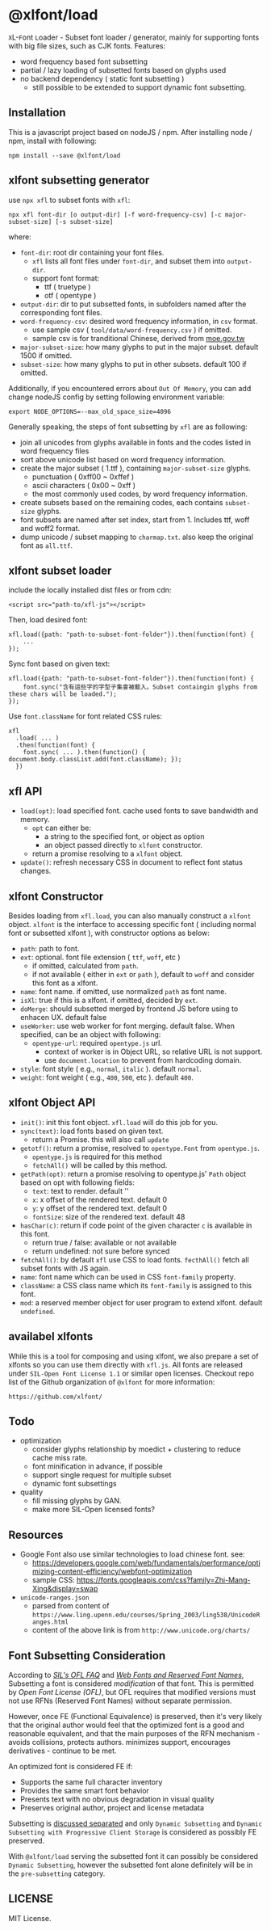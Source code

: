 # @xlfont/load

`X`L-`F`ont `L`oader - Subset font loader / generator, mainly for supporting fonts with big file sizes, such as CJK fonts. Features:

 - word frequency based font subsetting
 - partial / lazy loading of subsetted fonts based on glyphs used
 - no backend dependency ( static font subsetting )
   - still possible to be extended to support dynamic font subsetting.


## Installation

This is a javascript project based on nodeJS / npm. After installing node / npm, install with following:

    npm install --save @xlfont/load


## xlfont subsetting generator

use `npx xfl` to subset fonts with `xfl`:

    npx xfl font-dir [o output-dir] [-f word-frequency-csv] [-c major-subset-size] [-s subset-size]


where:

 - `font-dir`: root dir containing your font files.
   - `xfl` lists all font files under `font-dir`, and subset them into `output-dir`.
   - support font format:
     - ttf ( truetype )
     - otf ( opentype )
 - `output-dir`: dir to put subsetted fonts, in subfolders named after the corresponding font files.
 - `word-frequency-csv`: desired word frequency information, in `csv` format.
   - use sample csv ( `tool/data/word-frequency.csv` ) if omitted.
   - sample csv is for tranditional Chinese, derived from [moe.gov.tw](http://language.moe.gov.tw/001/Upload/files/SITE_CONTENT/M0001/86NEWS/download/86rest17.TXT)
 - `major-subset-size`: how many glyphs to put in the major subset. default 1500 if omitted.
 - `subset-size`: how many glyphs to put in other subsets. default 100 if omitted.

Additionally, if you encountered errors about `Out Of Memory`, you can add change nodeJS config by setting following environment variable:

    export NODE_OPTIONS=--max_old_space_size=4096


Generally speaking, the steps of font subsetting by `xfl` are as following:

 - join all unicodes from glyphs available in fonts and the codes listed in word frequency files
 - sort above unicode list based on word frequency information.
 - create the major subset ( 1.ttf ), containing `major-subset-size` glyphs.
   - punctuation ( 0xff00 ~ 0xffef )
   - ascii characters ( 0x00 ~ 0xff )
   - the most commonly used codes, by word frequency information.
 - create subsets based on the remaining codes, each contains `subset-size` glyphs.
 - font subsets are named after set index, start from 1. Includes ttf, woff and woff2 format.
 - dump unicode / subset mapping to `charmap.txt`. also keep the original font as `all.ttf`.


## xlfont subset loader

include the locally installed dist files or from cdn:

    <script src="path-to/xfl-js"></script>


Then, load desired font:

    xfl.load({path: "path-to-subset-font-folder"}).then(function(font) {
        ...
    });

Sync font based on given text:

    xfl.load({path: "path-to-subset-font-folder"}).then(function(font) {
        font.sync("含有這些字的字型子集會被載入。Subset containgin glyphs from these chars will be loaded.");
    });

Use `font.className` for font related CSS rules:

    xfl
      .load( ... )
      .then(function(font) { 
        font.sync( ... ).then(function() { document.body.classList.add(font.className); });
      })


## xfl API

 - `load(opt)`: load specified font. cache used fonts to save bandwidth and memory.
   - `opt` can either be:
     - a string to the specified font, or object as option
     - an object passed directly to `xlfont` constructor.
   - return a promise resolving to a `xlfont` object.
 - `update()`: refresh necessary CSS in document to reflect font status changes.


## xlfont Constructor

Besides loading from `xfl.load`, you can also manually construct a `xlfont` object. `xlfont` is the interface to accessing specific font ( including normal font or subsetted xlfont ), with constructor options as below:

 - `path`: path to font.
 - `ext`: optional. font file extension ( `ttf`, `woff`, etc )
   - if omitted, calculated from `path`.
   - if not available ( either in `ext` or `path` ), default to `woff` and consider this font as a xlfont.
 - `name`: font name. if omitted, use normalized `path` as font name.
 - `isXl`: true if this is a xlfont. if omitted, decided by `ext`. 
 - `doMerge`: should subsetted merged by frontend JS before using to enhacen UX. default false
 - `useWorker`: use web worker for font merging. default false. When specified, can be an object with following:
   - `opentype-url`: required `opentype.js` url.
      - context of worker is in Object URL, so relative URL is not support.
      - use `document.location` to prevent from hardcoding domain.
 - `style`: font style ( e.g., `normal`, `italic` ). default `normal`.
 - `weight`: font weight ( e.g., `400`, `500`, etc ). default `400`.


## xlfont Object API

 - `init()`: init this font object. `xfl.load` will do this job for you.
 - `sync(text)`: load fonts based on given text.
   - return a Promise. this will also call `update`
 - `getotf()`: return a promise, resolved to `opentype.Font` from `opentype.js`.
   - `opentype.js` is required for this method
   - `fetchAll()` will be called by this method.
 - `getPath(opt)`: return a promise resolving to opentype.js' `Path` object based on opt with following fields:
   - `text`: text to render. default ''
   - `x`: x offset of the rendered text. default 0
   - `y`: y offset of the rendered text. default 0
   - `fontSize`: size of the rendered text. default 48
 - `hasChar(c)`: return if code point of the given character `c` is available in this font.
   - return true / false: available or not available
   - return undefined: not sure before synced
 - `fetchAll()`: by default `xfl` use CSS to load fonts. `fecthAll()` fetch all subset fonts with JS again.
 - `name`: font name which can be used in CSS `font-family` property.
 - `className`: a CSS class name which its `font-family` is assigned to this font.
 - `mod`: a reserved member object for user program to extend xlfont. default `undefined`.


## availabel xlfonts

While this is a tool for composing and using xlfont, we also prepare a set of xlfonts so you can use them directly with `xfl.js`. All fonts are released under `SIL-Open Font License 1.1` or similar open licenses. Checkout repo list of the Github organization of `@xlfont` for more information:

    https://github.com/xlfont/


## Todo

 - optimization
   - consider glyphs relationship by moedict + clustering to reduce cache miss rate.
   - font minification in advance, if possible
   - support single request for multiple subset
   - dynamic font subsettings
 - quality
   - fill missing glyphs by GAN.
   - make more SIL-Open licensed fonts?

## Resources

 - Google Font also use similar technologies to load chinese font. see:
   - https://developers.google.com/web/fundamentals/performance/optimizing-content-efficiency/webfont-optimization
   - sample CSS: https://fonts.googleapis.com/css?family=Zhi-Mang-Xing&display=swap
 - `unicode-ranges.json`
   - parsed from content of `https://www.ling.upenn.edu/courses/Spring_2003/ling538/UnicodeRanges.html`
   - content of the above link is from `http://www.unicode.org/charts/`


## Font Subsetting Consideration

According to [*SIL's OFL FAQ*](https://scripts.sil.org/cms/scripts/page.php?item_id=OFL-FAQ_web#b4b7db21) and [*Web Fonts and Reserved Font Names*](https://scripts.sil.org/cms/scripts/page.php?site_id=nrsi&id=OFL_web_fonts_and_RFNs#33301a9c), Subsetting a font is considered *modification* of that font. This is permitted by *Open Font License (OFL)*, but OFL requires that modified versions must not use RFNs (Reserved Font Names) without separate permission.

However, once FE (Functional Equivalence) is preserved, then it's very likely that the original author would feel that the optimized font is a good and reasonable equivalent, and that the main purposes of the RFN mechanism - avoids collisions, protects authors. minimizes support, encourages derivatives - continue to be met.

An optimized font is considered FE if:

 - Supports the same full character inventory
 - Provides the same smart font behavior
 - Presents text with no obvious degradation in visual quality
 - Preserves original author, project and license metadata

Subsetting is [discussed separated](https://scripts.sil.org/cms/scripts/page.php?site_id=nrsi&id=OFL_web_fonts_and_RFNs#b4599c52) and only `Dynamic Subsetting` and `Dynamic Subsetting with Progressive Client Storage` is considered as possibly FE preserved.

With `@xlfont/load` serving the subsetted font it can possibly be considered `Dynamic Subsetting`, however the subsetted font alone definitely will be in the `pre-subsetting` category.


## LICENSE

MIT License.
